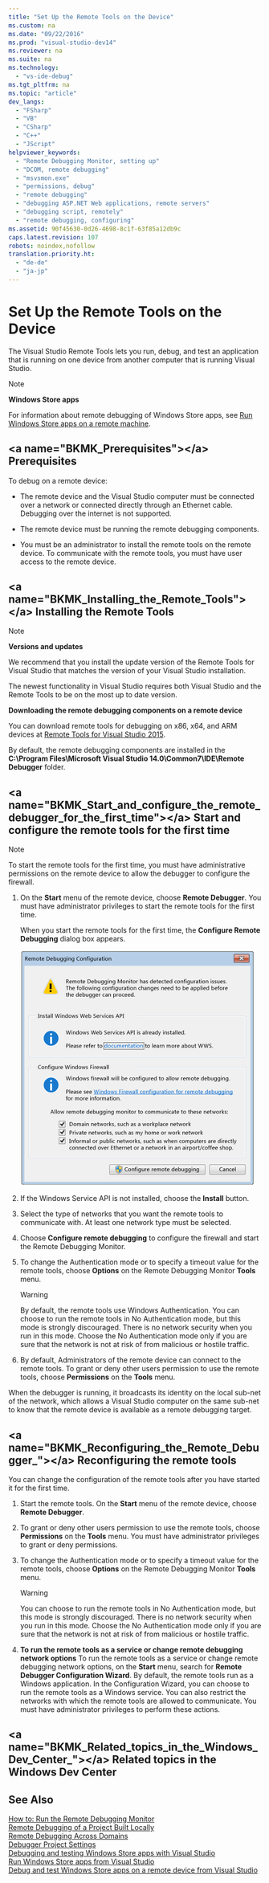 ```yaml
---
title: "Set Up the Remote Tools on the Device"
ms.custom: na
ms.date: "09/22/2016"
ms.prod: "visual-studio-dev14"
ms.reviewer: na
ms.suite: na
ms.technology: 
  - "vs-ide-debug"
ms.tgt_pltfrm: na
ms.topic: "article"
dev_langs: 
  - "FSharp"
  - "VB"
  - "CSharp"
  - "C++"
  - "JScript"
helpviewer_keywords: 
  - "Remote Debugging Monitor, setting up"
  - "DCOM, remote debugging"
  - "msvsmon.exe"
  - "permissions, debug"
  - "remote debugging"
  - "debugging ASP.NET Web applications, remote servers"
  - "debugging script, remotely"
  - "remote debugging, configuring"
ms.assetid: 90f45630-0d26-4698-8c1f-63f85a12db9c
caps.latest.revision: 107
robots: noindex,nofollow
translation.priority.ht: 
  - "de-de"
  - "ja-jp"
---
```

# Set Up the Remote Tools on the Device
The Visual Studio Remote Tools lets you run, debug, and test an application that is running on one device from another computer that is running Visual Studio.  
  
> [!NOTE]
>  **Windows Store apps**  
>   
>  For information about remote debugging of Windows Store apps, see [Run Windows Store apps on a remote machine](../vs140/run-windows-store-apps-on-a-remote-machine.md).  
  
##  \<a name="BKMK_Prerequisites">\</a> Prerequisites  
 To debug on a remote device:  
  
-   The remote device and the Visual Studio computer must be connected over a network or connected directly through an Ethernet cable. Debugging over the internet is not supported.  
  
-   The remote device must be running the remote debugging components.  
  
-   You must be an administrator to install the remote tools on the remote device. To communicate with the remote tools, you must have user access to the remote device.  
  
##  \<a name="BKMK_Installing_the_Remote_Tools">\</a> Installing the Remote Tools  
  
> [!NOTE]
>  **Versions and updates**  
>   
>  We recommend that you install the update version of the Remote Tools for Visual Studio that matches the version of your Visual Studio installation.  
>   
>  The newest functionality in Visual Studio requires both Visual Studio and the Remote Tools to be on the most up to date version.  
  
 **Downloading the remote debugging components on a remote device**  
  
 You can download remote tools for debugging on x86, x64, and ARM devices at [Remote Tools for Visual Studio 2015](http://go.microsoft.com/fwlink/?LinkId=533003).  
  
 By default, the remote debugging components are installed in the **C:\Program Files\Microsoft Visual Studio 14.0\Common7\IDE\Remote Debugger** folder.  
  
##  \<a name="BKMK_Start_and_configure_the_remote_debugger_for_the_first_time">\</a> Start and configure the remote tools for the first time  
  
> [!NOTE]
>  To start the remote tools for the first time, you must have administrative permissions on the remote device to allow the debugger to configure the firewall.  
  
1.  On the **Start** menu of the remote device, choose **Remote Debugger**. You must have administrator privileges to start the remote tools for the first time.  
  
     When you start the remote tools for the first time, the **Configure Remote Debugging** dialog box appears.  
  
     ![Remote Debugging Configuration dialog](../vs140/media/dbg_remotedebuggingconfiguration.png "DBG_RemoteDebuggingConfiguration")  
  
2.  If the Windows Service API is not installed, choose the **Install** button.  
  
3.  Select the type of networks that you want the remote tools to communicate with. At least one network type must be selected.  
  
4.  Choose **Configure remote debugging** to configure the firewall and start the Remote Debugging Monitor.  
  
5.  To change the Authentication mode or to specify a timeout value for the remote tools, choose **Options** on the Remote Debugging Monitor **Tools** menu.  
  
    > [!WARNING]
    >  By default, the remote tools use Windows Authentication. You can choose to run the remote tools in No Authentication mode, but this mode is strongly discouraged. There is no network security when you run in this mode. Choose the No Authentication mode only if you are sure that the network is not at risk of from malicious or hostile traffic.  
  
6.  By default, Administrators of the remote device can connect to the remote tools. To grant or deny other users permission to use the remote tools, choose **Permissions** on the **Tools** menu.  
  
 When the debugger is running, it broadcasts its identity on the local sub-net of the network, which allows a Visual Studio computer on the same sub-net to know that the remote device is available as a remote debugging target.  
  
##  \<a name="BKMK_Reconfiguring_the_Remote_Debugger_">\</a> Reconfiguring the remote tools  
 You can change the configuration of the remote tools after you have started it for the first time.  
  
1.  Start the remote tools. On the **Start** menu of the remote device, choose **Remote Debugger**.  
  
2.  To grant or deny other users permission to use the remote tools, choose **Permissions** on the **Tools** menu. You must have administrator privileges to grant or deny permissions.  
  
3.  To change the Authentication mode or to specify a timeout value for the remote tools, choose **Options** on the Remote Debugging Monitor **Tools** menu.  
  
    > [!WARNING]
    >  You can choose to run the remote tools in No Authentication mode, but this mode is strongly discouraged. There is no network security when you run in this mode. Choose the No Authentication mode only if you are sure that the network is not at risk of from malicious or hostile traffic.  
  
4.  **To run the remote tools as a service or change remote debugging network options** To run the remote tools as a service or change remote debugging network options, on the **Start** menu, search for **Remote Debugger Configuration Wizard**. By default, the remote tools run as a Windows application. In the Configuration Wizard, you can choose to run the remote tools as a Windows service. You can also restrict the networks with which the remote tools are allowed to communicate. You must have administrator privileges to perform these actions.  
  
##  \<a name="BKMK_Related_topics_in_the_Windows_Dev_Center_">\</a> Related topics in the Windows Dev Center  
  
## See Also  
 [How to: Run the Remote Debugging Monitor](../vs140/start--the-remote-debugging-monitor.md)   
 [Remote Debugging of a Project Built Locally](../vs140/set-up-remote-debugging-for-a-visual-studio-project.md)   
 [Remote Debugging Across Domains](../vs140/remote-debugging-across-domains.md)   
 [Debugger Project Settings](../vs140/debugger-project-settings.md)   
 [Debugging and testing Windows Store apps with Visual Studio](../vs140/testing-store-apps-with-visual-studio.md)   
 [Run Windows Store apps from Visual Studio](../vs140/run-store-apps-from-visual-studio.md)   
 [Debug and test Windows Store apps on a remote device from Visual Studio](../vs140/run-windows-store-apps-on-a-remote-machine.md)